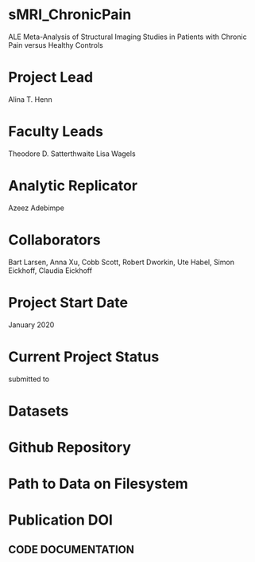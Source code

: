 # sMRI_ChronicPain
ALE Meta-Analysis of Structural Imaging Studies in Patients with Chronic Pain versus Healthy Controls


# Project Lead
Alina T. Henn

# Faculty Leads
Theodore D. Satterthwaite
Lisa Wagels

# Analytic Replicator
Azeez Adebimpe

# Collaborators
Bart Larsen, Anna Xu, Cobb Scott, Robert Dworkin, Ute Habel, Simon Eickhoff, Claudia Eickhoff

# Project Start Date
January 2020

# Current Project Status
submitted to 

# Datasets

# Github Repository

# Path to Data on Filesystem

# Publication DOI


## CODE DOCUMENTATION
